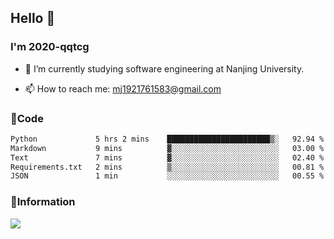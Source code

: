 ## Hello 👋


### I'm 2020-qqtcg

- 🔭 I’m currently studying software engineering at Nanjing University. 
<!-- - 🌱 I’m currently learning MLsys and -->
<!-- - 👯 I’m looking to collaborate on ... -->
<!-- - 🤔 I’m looking for help with ... -->
<!-- - 💬 Ask me about ... -->
- 📫 How to reach me: mj1921761583@gmail.com
<!-- - 😄 Pronouns: ... -->
<!-- - ⚡ Fun fact: ... -->

### 🌱Code
<!--START_SECTION:waka-->

```txt
Python             5 hrs 2 mins    ███████████████████████▒░   92.94 %
Markdown           9 mins          ▓░░░░░░░░░░░░░░░░░░░░░░░░   03.00 %
Text               7 mins          ▓░░░░░░░░░░░░░░░░░░░░░░░░   02.40 %
Requirements.txt   2 mins          ▒░░░░░░░░░░░░░░░░░░░░░░░░   00.81 %
JSON               1 min           ░░░░░░░░░░░░░░░░░░░░░░░░░   00.55 %
```

<!--END_SECTION:waka-->

### 💬Information
![](https://github-readme-stats.vercel.app/api?username=2020-qqtcg&theme=buefy&hide_border=false)


<!-- <div align="center"> <img src="https://github-readme-activity-graph.vercel.app/graph?username=2020-qqtcg&theme=minimal" /> </div> -->


